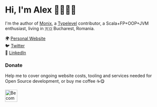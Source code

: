 # Hi, I'm Alex 👋👨🏻‍💻

I'm the author of [Monix](https://monix.io), a [Typelevel](https://typelevel.org) contributor, a Scala+FP+OOP+JVM enthusiast, living in 🇷🇴 Bucharest, Romania.

🌍 <a href="https://alexn.org/" target="_blank">Personal Website</a> <br>
🐦 <a href="https://twitter.com/alexelcu" target="_blank">Twitter</a> <br/>
🕺 <a href="https://www.linkedin.com/in/alexelcu/" target="_blank">LinkedIn</a>

### Donate

Help me to cover ongoing website costs, tooling and services needed for Open Source development, or buy me coffee ☕️😋

<a href="https://www.patreon.com/bePatron?u=6102596"><img label="Become a Patron!" alt="Become a Patron!" title="Become a Patron!" src="https://c5.patreon.com/external/logo/become_a_patron_button@2x.png" target="_blank" height="40" /></a>
